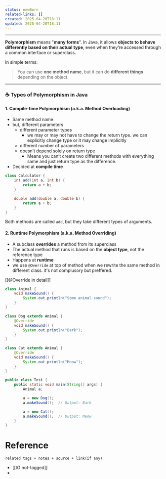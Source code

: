 ```yaml
---
status: newBorn
related-links: []
created: 2025-04-20T18:11
updated: 2025-04-20T18:11
---
```

---

**Polymorphism** means "**many forms**". In Java, it allows **objects to behave differently based on their actual type**, even when they’re accessed through a common interface or superclass.

In simple terms:

> You can use **one method name**, but it can do **different things** depending on the object.

---

### ☕ Types of Polymorphism in Java

#### 1. **Compile-time Polymorphism** (a.k.a. Method Overloading)

- Same method name
- but, different parameters
	- different parameter types
		- we may or may not have to change the return type. we can explicitly change type or it may change implicitly
	- different number of parameters
	- doesn’t depend solely on return type
	    - Means you can’t create two different methods with everything same and just return type as the difference.
- Decided at **compile time**
```java
class Calculator {
    int add(int a, int b) {
        return a + b;
    }

    double add(double a, double b) {
        return a + b;
    }
}
```
Both methods are called `add`, but they take different types of arguments.

#### 2. **Runtime Polymorphism** (a.k.a. Method Overriding)

- A subclass **overrides** a method from its superclass
- The actual method that runs is based on the **object type**, not the reference type
- Happens at **runtime**
- we use `@Override` at top of method when we rewrite the same method in different class. it's not complusory but preffered. 

[[@Override in detail]]

```java
class Animal {
    void makeSound() {
        System.out.println("Some animal sound");
    }
}

class Dog extends Animal {
	@Override
    void makeSound() {
        System.out.println("Bark");
    }
}

class Cat extends Animal {
	@Override
    void makeSound() {
        System.out.println("Meow");
    }
}

public class Test {
    public static void main(String[] args) {
        Animal a;

        a = new Dog();
        a.makeSound();  // Output: Bark

        a = new Cat();
        a.makeSound();  // Output: Meow
    }
}
```




# Reference
`related tags + notes + source + link(if any)`
 
- [[tG not-tagged]]
- 